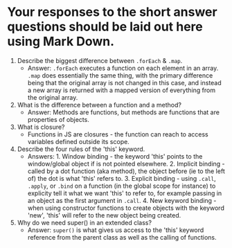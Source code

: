 # Your responses to the short answer questions should be laid out here using Mark Down.
1. Describe the biggest difference between `.forEach` & `.map`.
    * Answer: `.forEach` executes a function on each element in an array.  `.map` does essentially the same thing, with the primary difference being that the original array is not changed in this case, and instead a new array is returned with a mapped version of everything from the original array. 
2. What is the difference between a function and a method?
    * Answer: Methods are functions, but methods are functions that are properties of objects.
3. What is closure?
    * Functions in JS are closures - the function can reach to access variables defined outside its scope.  
4. Describe the four rules of the 'this' keyword.
    * Answers:  1. Window binding - the keyword 'this' points to the window/global object if is                 not pointed elsewhere.
                2. Implicit binding - called by a dot function (aka method), the object before (ie to the left of) the dot is what 'this' refers to.
                3. Explicit binding - using `.call`, `.apply`, or `.bind` on a function (in the global scope for instance) to explicity tell it what we want 'this' to refer to, for example passing in an object as the first argument in `.call`. 
                4. New keyword binding - when using constructor functions to create objects with the keyword 'new', 'this' will refer to the new object being created.
5. Why do we need super() in an extended class?
    * Answer:   `super()` is what gives us access to the 'this' keyword reference from the parent               class as well as the calling of functions.
